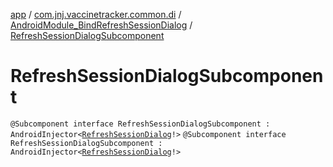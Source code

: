 [app](../../../index.md) / [com.jnj.vaccinetracker.common.di](../../index.md) / [AndroidModule_BindRefreshSessionDialog](../index.md) / [RefreshSessionDialogSubcomponent](./index.md)

# RefreshSessionDialogSubcomponent

`@Subcomponent interface RefreshSessionDialogSubcomponent : AndroidInjector<`[`RefreshSessionDialog`](../../../com.jnj.vaccinetracker.login/-refresh-session-dialog/index.md)`!>`
`@Subcomponent interface RefreshSessionDialogSubcomponent : AndroidInjector<`[`RefreshSessionDialog`](../../../com.jnj.vaccinetracker.login/-refresh-session-dialog/index.md)`!>`